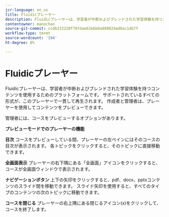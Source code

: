 ```yaml
---
jcr-language: en_us
title: Fluidicプレーヤー
description: Fluidicプレーヤーは、学習者が中断およびブレンドされた学習体験を持つコンテンツを使用するためのプラットフォームです。 サポートされているすべての形式が、このプレーヤーで一貫して再生されます。 作成者と管理者は、プレーヤーを使用してコンテンツをプレビューできます。
contentowner: manochan
source-git-commit: ccdb222228f76fdae63ebb0a808824ad6ac1db7f
workflow-type: tm+mt
source-wordcount: '194'
ht-degree: 0%

---
```




# Fluidicプレーヤー

Fluidicプレーヤーは、学習者が中断およびブレンドされた学習体験を持つコンテンツを使用するためのプラットフォームです。 サポートされているすべての形式が、このプレーヤーで一貫して再生されます。 作成者と管理者は、プレーヤーを使用してコンテンツをプレビューできます。

管理者には、コースをプレビューするオプションがあります。

**プレビューモードでのプレーヤーの機能**

**目次** コースをプレビューしている間、プレーヤーの左ペインにはそのコースの目次が表示されます。 各トピックをクリックすると、そのトピックに直接移動できます。

**全画面表示** プレーヤーの右下隅にある「全画面」アイコンをクリックすると、コースが全画面ウィンドウで表示されます。

**ナビゲーションボタン** 上下の矢印をクリックすると、pdf、docx、pptxコンテンツのスライド間を移動できます。 スライド矢印を使用すると、すべてのタイプのコンテンツの次のトピックに移動できます。

**コースを閉じる** プレーヤーの右上隅にある閉じるアイコン(x)をクリックして、コースを終了します。

